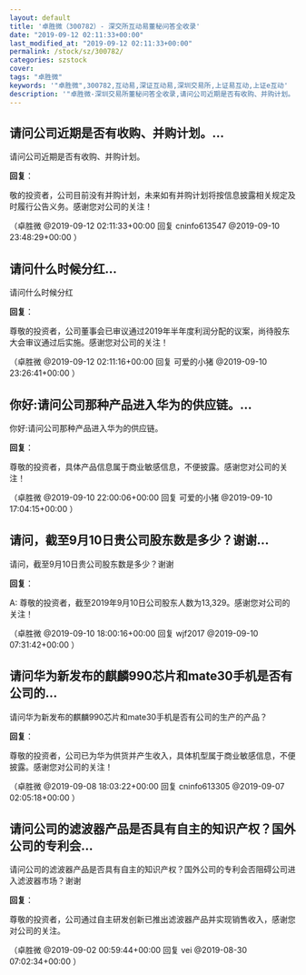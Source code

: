 ```yaml
---
layout: default
title: '卓胜微（300782）- 深交所互动易董秘问答全收录'
date: "2019-09-12 02:11:33+00:00"
last_modified_at: "2019-09-12 02:11:33+00:00"
permalink: /stock/sz/300782/
categories: szstock
cover: 
tags: "卓胜微"
keywords: '"卓胜微",300782,互动易,深证互动易,深圳交易所,上证易互动,上证e互动'
description: '"卓胜微-深圳交易所董秘问答全收录,请问公司近期是否有收购、并购计划。"'
---
```


## 请问公司近期是否有收购、并购计划。...

请问公司近期是否有收购、并购计划。

**回复**：

敬的投资者，公司目前没有并购计划，未来如有并购计划将按信息披露相关规定及时履行公告义务。感谢您对公司的关注！ 

（卓胜微  @2019-09-12 02:11:33+00:00 回复 cninfo613547  @2019-09-10 23:48:29+00:00 ）

## 请问什么时候分红...

请问什么时候分红

**回复**：

尊敬的投资者，公司董事会已审议通过2019年半年度利润分配的议案，尚待股东大会审议通过后实施。感谢您对公司的关注！ 

（卓胜微  @2019-09-12 02:11:16+00:00 回复 可爱的小猪  @2019-09-10 23:26:41+00:00 ）

## 你好:请问公司那种产品进入华为的供应链。...

你好:请问公司那种产品进入华为的供应链。

**回复**：

尊敬的投资者，具体产品信息属于商业敏感信息，不便披露。感谢您对公司的关注！ 

（卓胜微  @2019-09-10 22:00:06+00:00 回复 可爱的小猪  @2019-09-10 17:04:15+00:00 ）

## 请问，截至9月10日贵公司股东数是多少？谢谢...

请问，截至9月10日贵公司股东数是多少？谢谢

**回复**：

A: 尊敬的投资者，截至2019年9月10日公司股东人数为13,329。感谢您对公司的关注！ 

（卓胜微  @2019-09-10 18:00:16+00:00 回复 wjf2017  @2019-09-10 07:31:42+00:00 ）

## 请问华为新发布的麒麟990芯片和mate30手机是否有公司的...

请问华为新发布的麒麟990芯片和mate30手机是否有公司的生产的产品？

**回复**：

尊敬的投资者，公司已为华为供货并产生收入，具体机型属于商业敏感信息，不便披露。感谢您对公司的关注！ 

（卓胜微  @2019-09-08 18:03:22+00:00 回复 cninfo613305  @2019-09-07 02:05:18+00:00 ）

## 请问公司的滤波器产品是否具有自主的知识产权？国外公司的专利会...

请问公司的滤波器产品是否具有自主的知识产权？国外公司的专利会否阻碍公司进入滤波器市场？谢谢

**回复**：

尊敬的投资者，公司通过自主研发创新已推出滤波器产品并实现销售收入，感谢您对公司的关注。 

（卓胜微  @2019-09-02 00:59:44+00:00 回复 vei  @2019-08-30 07:02:34+00:00 ）

